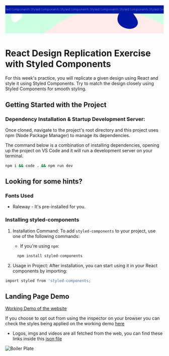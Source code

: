 <h1 align="center">
  <a href="">
    <img src="./src/assets/style-comps.svg" alt="Boiler Plate">
  </a>
</h1>

# React Design Replication Exercise with Styled Components

For this week's practice, you will replicate a given design using React and style it using Styled Components. Try to match the design closely using Styled Components for smooth styling.

## Getting Started with the Project

### Dependency Installation & Startup Development Server:

Once cloned, navigate to the project's root directory and this project uses npm (Node Package Manager) to manage its dependencies.

The command below is a combination of installing dependencies, opening up the project on VS Code and it will run a development server on your terminal.

```bash
npm i && code . && npm run dev
```

## Looking for some hints?

### Fonts Used

- Raleway - It's pre-installed for you.

### Installing styled-components

1.  Installation Command: To add `styled-components` to your project, use one of the following commands:

    - If you're using `npm`:

    ```bash
      npm install styled-components
    ```

2.  Usage in Project: After installation, you can start using it in your React components by importing:

```bash
import styled from 'styled-components;
```

## Landing Page Demo

[Working Demo of the website](https://technigo-news-site-grid-demo.netlify.app/)

If you choose to opt out from using the inspector on your browser you can check the styles being applied on the working demo [here](https://github.com/Technigo/exercise-w11-styled-components/blob/main/src/finished-styles-regular-css.css)

- Logos, imgs and videos are all fetched from the web, you can find these links inside this [json file](https://github.com/Technigo/exercise-w11-styled-components/blob/main/src/assets/images-videos.json)

<img src="./src/assets/ra-technigo-screenshot.png" alt="Boiler Plate">
